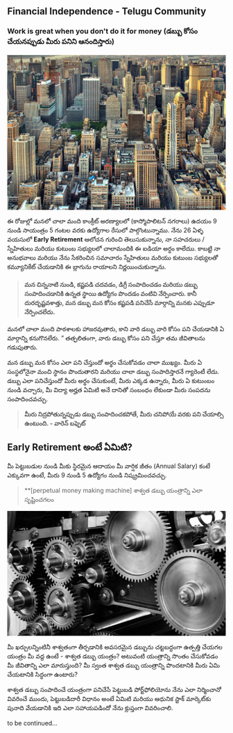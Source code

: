 ## Financial Independence - Telugu Community

### Work is great when you don't do it for money (డబ్బు కోసం చేయనప్పుడు మీరు పనిని ఆనందిస్తారు)

<img src="./concrete-jungle.jpg" alt="hi" class="inline"/>

ఈ రోజుల్లో మనలో చాలా మంది కాంక్రీట్ అరణ్యాలలో (కాస్మోపాలిటన్ నగరాలు) ఉదయం 9 నుండి సాయంత్రం 5 గంటల వరకు ఉద్యోగాల రేసులో పాల్గొంటున్నాము. నేను 26 ఏళ్ళ వయసులో **Early Retirement** ఆలోచన గురించి తెలుసుకున్నాను, నా సహచరులు / స్నేహితులు మరియు కుటుంబ సభ్యులలో చాలామందికి ఈ ఐడియా అర్ధం కాలేదుు. కాబట్టి నా అనుభవాలు మరియు నేను సేకరించిన సమాచారం స్నేహితులు మరియు కుటుంబ సభ్యులతో కమ్యూనికేట్ చేయడానికి ఈ బ్లాగును రాయాలని నిర్ణయించుకున్నాను.

> #### **మన చిన్ననాటి నుండి, కష్టపడి చదవడం, డిగ్రీ సంపాదించడం మరియు డబ్బు సంపాదించడానికి ఉన్నత స్థాయి ఉద్యోగం పొందడం వంటివి నేర్పించారు. కానీ దురదృష్టవశాత్తు, మన డబ్బు మన కోసం కష్టపడి పనిచేసే మార్గాన్ని మనకు ఎప్పుడూ నేర్పించలేదు.**

మనలో చాలా మంది పాఠశాలకు హాజరవుతారు, కాని వారి డబ్బు వారి కోసం పని చేయడానికి ఏ మార్గాన్ని కనుగొనలేరు. ” తత్ఫలితంగా, వారు డబ్బు కోసం పని చేస్తూ తమ జీవితాలను గడుపుతారు.

మన డబ్బు మన కోసం ఎలా పని చేస్తుందో అర్థం చేసుకోవడం చాలా ముఖ్యం. మీరు ఏ సంస్థలోనైనా మంచి స్థానం పొందుతారని మరియు చాలా డబ్బు సంపాదిస్తారనే గ్యారెంటీ లేదు. డబ్బు ఎలా పనిచేస్తుందో మీరు అర్థం చేసుకుంటే, మీరు ఎక్కడ ఉన్నారు, మీరు ఏ కుటుంబం నుండి వచ్చారు, మీ విద్యా అర్హత ఏమిటి అనే దానితో సంబంధం లేకుండా మీరు సంపదను సంపాదించవచ్చు.

> **మీరు నిద్రపోతున్నప్పుడు డబ్బు సంపాదించకపోతే, మీరు చనిపోయే వరకు పని చేయాల్సి ఉంటుంది. - వారెన్ బఫ్ఫెట్**


## Early Retirement అంటే ఏమిటి?

మీ పెట్టుబడుల నుండి మీకు స్థిరమైన ఆదాయం మీ వార్షిక జీతం (Annual Salary) కంటే ఎక్కువగా ఉంటే, మీరు 9 నుండి 5 ఉద్యోగం నుండి నిష్క్రమించవచ్చు. 

> **[perpetual money making machine] శాశ్వత డబ్బు యంత్రాన్ని ఎలా సృష్టించగలం

<img src="./machine.jpg" alt="hi" class="inline"/>

మీ ఖర్చులన్నింటినీ శాశ్వతంగా తీర్చడానికి అవసరమైన డబ్బును చట్టబద్ధంగా ఉత్పత్తి చేయగల యంత్రం మీ వద్ద ఉంటే - శాశ్వత డబ్బు యంత్రం? అటువంటి యంత్రాన్ని సొంతం చేసుకోవడం మీ జీవితాన్ని ఎలా మారుస్తుంది? మీ స్వంత శాశ్వత డబ్బు యంత్రాన్ని పొందటానికి మీరు ఏమి చేయటానికి సిద్ధంగా ఉంటారు?

శాశ్వత డబ్బు సంపాదించే యంత్రంగా పనిచేసే పెట్టుబడి పోర్ట్‌ఫోలియోను నేను ఎలా నిర్మించానో వివరించే ముందు, పెట్టుబడిదారీ విధానం అంటే ఏమిటి మరియు ఆధునిక స్టాక్ మార్కెట్‌కు పునాది వేయడానికి ఇది ఎలా సహాయపడిందో నేను క్లుప్తంగా వివరించాలి.

to be continued...
